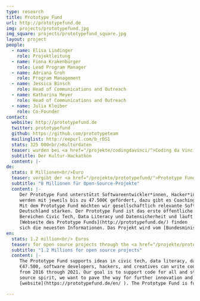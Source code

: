 ```yaml
---
type: research
title: Prototype Fund
url: http://prototypefund.de
img: projects/prototypefund.jpg
img_square: projects/prototypefund_square.jpg
layout: project
people:
  - name: Elisa Lindinger
    role: Projektleitung
  - name: Fiona Krakenbürger
    role: Lead Program Manager
  - name: Adriana Groh
    role: Program Management
  - name: Jessica Binsch
    role: Head of Communications and Outreach
  - name: Katharina Meyer
    role: Head of Communications and Outreach
  - name: Julia Kloiber
    role: Co-Founder
contact:
  website: http://prototypefund.de
  twitter: prototypefund
  github: https://github.com/prototypeteam
  mailinglist: http://eepurl.com/b_rDS1
  stats: 325 000<br/>Kulturdaten
  teaser: wurden bei <a href="/projekte/codingdavinci/">Coding da Vinci</a> für alle zugänglich und nutzbar gemacht.
  subtitle: Der Kultur-Hackathon
  content: |-
de:
  stats: 8 Millionen<br/>Euro
  teaser: vergibt der <a href="/projekte/prototypefund/">Prototype Fund</a> an Open-Source-Projekte.
  subtitle: "8 Millionen für Open-Source-Projekte"
  content: |-
     Der Prototype Fund unterstützt Softwareentwickler*innen, Hacker*innen und Kreative dabei, ihre Ideen umzusetzen. Software-Projekte 
     werden mit jeweils bis zu 47.500€ gefördert, dazu gibt es Coaching von Mentor*innen und Austausch mit einem spannenden Netzwerk. 
     Mit dem Prototype Fund möchten wir gesellschaftlich relevante Software-Projekte unterstützen und die Open-Source-Community in 
     Deutschland stärken. Der Prototype Fund ist das erste öffentliche Förderprogramm für gemeinnützige Software-Projekte in den 
     Bereichen Civic Tech, Data Literacy und Datensicherheit und läuft von 2016 bis 2021. Auf der 
     [Webseite des Prototype Funds](http://prototypefund.de/) finden 
     sich die neuesten Informationen. Das Projekt wird vom [Bundesministerium für Bildung und Forschung](https://www.bmbf.de/) gefördert.
en:
  stats: 1.2 million<br/> Euros
  teaser: for open source projects through the <a href="/projekte/prototypefund/">Protoype Fund</a>.
  subtitle: "1.2 Millions for open source projects"
  content: |-
     The Prototype Fund supports ideas in civic tech, data literacy, data security, and software infrastructure. With a grant of up to 
     €47.500, software developers, hackers, and creatives can write code and develop open source prototypes. The program will run 
     from 2016 through 2021. Our goal is to support code for all and strengthen the open source community in Germany. In true open 
     source spirit, we want to pave the way for further innovation and additional ideas. You can find the latest on our 
     [website](https://prototypefund.de/en/ ). The Prototype Fund is funded by the Federal Ministry for Research and Education of Germany. 

---
```


